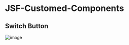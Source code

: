 # JSF-Customed-Components

## Switch Button

![image](https://user-images.githubusercontent.com/38003697/41804298-dbc3995a-7648-11e8-995c-562b99b487d5.png)
